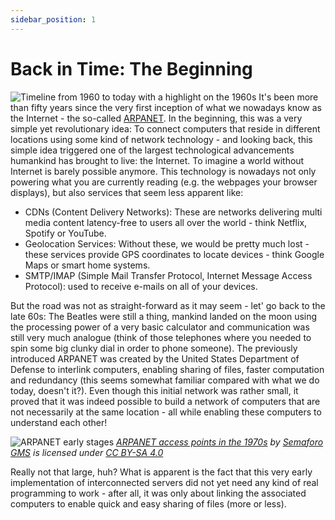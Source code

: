 ```yaml
---
sidebar_position: 1
---
```


# Back in Time: The Beginning

![Timeline from 1960 to today with a highlight on the 1960s](/img/01_webprog/timeline_60s_highlight.png)
It's been more than fifty years since the very first inception of what we nowadays know as the Internet - the so-called [ARPANET](https://www.darpa.mil/about-us/timeline/arpanet). In the beginning, this was a very simple yet revolutionary idea: To connect computers that reside in different locations using some kind of network technology - and looking back, this simple idea triggered one of the largest technological advancements humankind has brought to live: the Internet.
To imagine a world without Internet is barely possible anymore. This technology is nowadays not only powering what you are currently reading (e.g. the webpages your browser displays), but also services that seem less apparent like:
* CDNs (Content Delivery Networks): These are networks delivering multi media content latency-free to users all over the world - think Netflix, Spotify or YouTube.
* Geolocation Services: Without these, we would be pretty much lost - these services provide GPS coordinates to locate devices - think Google Maps or smart home systems.
* SMTP/IMAP (Simple Mail Transfer Protocol, Internet Message Access Protocol): used to receive e-mails on all of your devices.

But the road was not as straight-forward as it may seem - let' go back to the late 60s: The Beatles were still a thing, mankind landed on the moon using the processing power of a very basic calculator and communication was still very much analogue (think of those telephones where you needed to spin some big clunky dial in order to phone someone). The previously introduced ARPANET was created by the United States Department of Defense to interlink computers, enabling sharing of files, faster computation and redundancy (this seems somewhat familiar compared with what we do today, doesn't it?). Even though this initial network was rather small, it proved that it was indeed possible to build a network of computers that are not necessarily at the same location - all while enabling these computers to understand each other!

![ARPANET early stages](https://upload.wikimedia.org/wikipedia/commons/b/bc/Arpanet_in_the_1970s.png)
*[ARPANET access points in the 1970s](https://commons.wikimedia.org/wiki/File:Arpanet_in_the_1970s.png) by [Semaforo GMS](https://commons.wikimedia.org/wiki/User:Semaforo_GMS) is licensed under [CC BY-SA 4.0](https://creativecommons.org/licenses/by-sa/4.0/)*

Really not that large, huh? 
What is apparent is the fact that this very early implementation of interconnected servers did not yet need any kind of real programming to work - after all, it was only about linking the associated computers to enable quick and easy sharing of files (more or less).